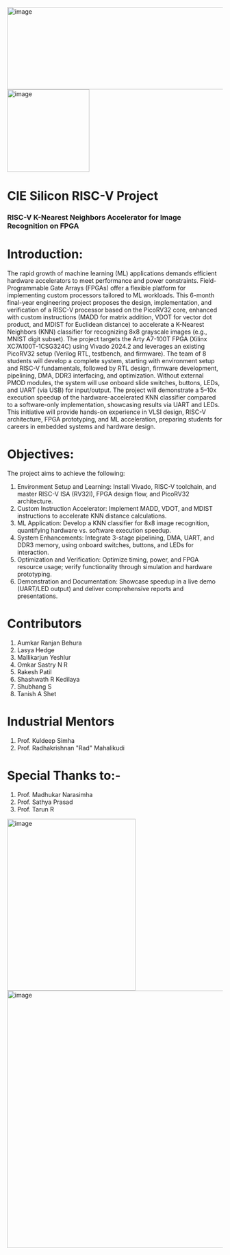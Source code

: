 <img width="587" height="192" alt="image" src="https://github.com/user-attachments/assets/aabdd860-26f7-4f30-b642-f26b1af02ce8" />     
<img width="192" height="192" alt="image" src="https://github.com/user-attachments/assets/911a636c-8c4d-42ee-b59f-7115c0d33ebc" />



# CIE Silicon RISC-V Project

### RISC-V K-Nearest Neighbors Accelerator for Image Recognition on FPGA 


# Introduction:

The rapid growth of machine learning (ML) applications demands efficient hardware accelerators to meet performance and power constraints. Field-Programmable Gate Arrays (FPGAs) offer a flexible platform for implementing custom processors tailored to ML workloads. This 6-month final-year engineering project proposes the design, implementation, and verification of a RISC-V processor based on the PicoRV32 core, enhanced with custom instructions (MADD for matrix addition, VDOT for vector dot product, and MDIST for Euclidean distance) to accelerate a K-Nearest Neighbors (KNN) classifier for recognizing 8x8 grayscale images (e.g., MNIST digit subset). The project targets the Arty A7-100T FPGA (Xilinx XC7A100T-1CSG324C) using Vivado 2024.2 and leverages an existing PicoRV32 setup (Verilog RTL, testbench, and firmware).
The team of 8 students will develop a complete system, starting with environment setup and RISC-V fundamentals, followed by RTL design, firmware development, pipelining, DMA, DDR3 interfacing, and optimization. Without external PMOD modules, the system will use onboard slide switches, buttons, LEDs, and UART (via USB) for input/output. The project will demonstrate a 5–10x execution speedup of the hardware-accelerated KNN classifier compared to a software-only implementation, showcasing results via UART and LEDs. This initiative will provide hands-on experience in VLSI design, RISC-V architecture, FPGA prototyping, and ML acceleration, preparing students for careers in embedded systems and hardware design.

 # Objectives:

The project aims to achieve the following: 

 1. Environment Setup and Learning: Install Vivado, RISC-V toolchain, and master RISC-V ISA (RV32I), FPGA design flow, and PicoRV32 architecture.
 2. Custom Instruction Accelerator: Implement MADD, VDOT, and MDIST instructions to accelerate KNN distance calculations.
 3. ML Application: Develop a KNN classifier for 8x8 image recognition, quantifying hardware vs. software execution speedup.
 4. System Enhancements: Integrate 3-stage pipelining, DMA, UART, and DDR3 memory, using onboard switches, buttons, and LEDs for interaction.
 5. Optimization and Verification: Optimize timing, power, and FPGA resource usage; verify functionality through simulation and hardware prototyping.
 6. Demonstration and Documentation: Showcase speedup in a live demo (UART/LED output) and deliver comprehensive reports and presentations.

# Contributors

1. Aumkar Ranjan Behura 
2. Lasya Hedge
3. Mallikarjun Yeshlur 
4. Omkar Sastry N R
5. Rakesh Patil
6. Shashwath R Kedilaya
7. Shubhang S 
8. Tanish A Shet

# Industrial Mentors 
1. Prof. Kuldeep Simha 
2. Prof. Radhakrishnan "Rad" Mahalikudi

# Special Thanks to:- 
1. Prof. Madhukar Narasimha 
2. Prof. Sathya Prasad 
3. Prof. Tarun R 

<img width="300" height="400" alt="image" src="https://github.com/user-attachments/assets/10efc56d-dc69-4604-832e-ed3fd930ce60" />
<img width="600" height="600" alt="image" src="https://github.com/user-attachments/assets/c3fcd3ea-7693-4b03-b67a-0494cd4eeeae" />





